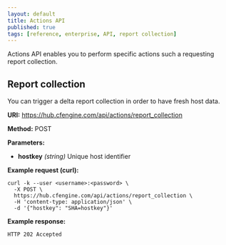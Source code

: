 ```yaml
---
layout: default
title: Actions API
published: true
tags: [reference, enterprise, API, report collection]
---
```


Actions API enables you to perform specific actions such a requesting report collection.

## Report collection

You can trigger a delta report collection in order to have fresh host data.

**URI:** https://hub.cfengine.com/api/actions/report_collection

**Method:** POST

**Parameters:**

* **hostkey** *(string)*
    Unique host identifier
    
**Example request (curl):**
 
```
curl -k --user <username>:<password> \
  -X POST \
  https://hub.cfengine.com/api/actions/report_collection \
  -H 'content-type: application/json' \
  -d '{"hostkey": "SHA=hostkey"}'
```

**Example response:**

```
HTTP 202 Accepted
```
